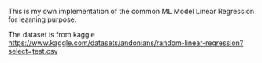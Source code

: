This is my own implementation of the common ML Model Linear Regression for learning purpose. 

The dataset is from kaggle 
https://www.kaggle.com/datasets/andonians/random-linear-regression?select=test.csv
